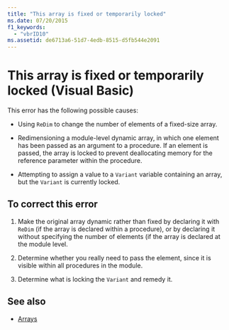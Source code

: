 ```yaml
---
title: "This array is fixed or temporarily locked"
ms.date: 07/20/2015
f1_keywords: 
  - "vbrID10"
ms.assetid: de6713a6-51d7-4edb-8515-d5fb544e2091
---
```

# This array is fixed or temporarily locked (Visual Basic)
This error has the following possible causes:  
  
- Using `ReDim` to change the number of elements of a fixed-size array.  
  
- Redimensioning a module-level dynamic array, in which one element has been passed as an argument to a procedure. If an element is passed, the array is locked to prevent deallocating memory for the reference parameter within the procedure.  
  
- Attempting to assign a value to a `Variant` variable containing an array, but the `Variant` is currently locked.  
  
## To correct this error  
  
1. Make the original array dynamic rather than fixed by declaring it with `ReDim` (if the array is declared within a procedure), or by declaring it without specifying the number of elements (if the array is declared at the module level.  
  
2. Determine whether you really need to pass the element, since it is visible within all procedures in the module.  
  
3. Determine what is locking the `Variant` and remedy it.  
  
## See also

- [Arrays](../../../visual-basic/programming-guide/language-features/arrays/index.md)
